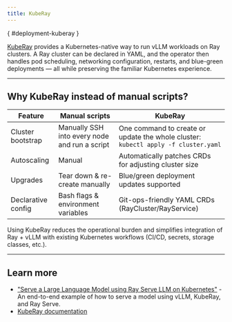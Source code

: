 ```yaml
---
title: KubeRay
---
```

[](){ #deployment-kuberay }

[KubeRay](https://github.com/ray-project/kuberay) provides a Kubernetes-native way to run vLLM workloads on Ray clusters.
A Ray cluster can be declared in YAML, and the operator then handles pod scheduling, networking configuration, restarts, and blue-green deployments — all while preserving the familiar Kubernetes experience.

---

## Why KubeRay instead of manual scripts?

| Feature | Manual scripts | KubeRay |
|---------|-----------------------------------------------------------|---------|
| Cluster bootstrap | Manually SSH into every node and run a script | One command to create or update the whole cluster: `kubectl apply -f cluster.yaml` |
| Autoscaling | Manual | Automatically patches CRDs for adjusting cluster size |
| Upgrades | Tear down & re-create manually | Blue/green deployment updates supported |
| Declarative config | Bash flags & environment variables | Git-ops-friendly YAML CRDs (RayCluster/RayService) |

Using KubeRay reduces the operational burden and simplifies integration of Ray + vLLM with existing Kubernetes workflows (CI/CD, secrets, storage classes, etc.).

---

## Learn more

* ["Serve a Large Language Model using Ray Serve LLM on Kubernetes"](https://docs.ray.io/en/master/cluster/kubernetes/examples/rayserve-llm-example.html) - An end-to-end example of how to serve a model using vLLM, KubeRay, and Ray Serve.
* [KubeRay documentation](https://docs.ray.io/en/latest/cluster/kubernetes/index.html)
